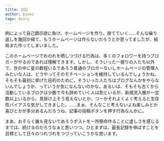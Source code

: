 ```yaml
---
title: 日記
author: 8ssou
tags: diary
---
```


例によって自己顕示欲に負け、ホームページを作り、捨てていく……そんな繰り返しを幾回か経て、もうホームページは作らないだろうとか思ってましたが、結局また作ってしまいました。

このホームページでおのれを晒しつづける行為は、多くのフォロワーを持つブロガーがやるのであれば理解できます。しかし、そういった一握りの人たち以外で、世の中に星の数程いるであろう普通のブロガーないしホームページの管理人みたいな人は、どうやってそのモチベーションを維持しているんでしょうかね。そもそも最初に挙げた目的のために、そういった人たちはブログなんかをやらないんでしょうか、っていうか気になんないのかな。あるいは、そもそも古くから活動しているブログは少数で今も辞めていく人は割といるが、新規流入層が一定数以上いるから、見掛け上そう見えないとか。つーかそれよくよく考えると生存性バイアスな気がしてきました。……まぁ、そんなこと考えないよね楽しみとか喜びとかが多分あるんだろうね、記事の投稿ボタンを押す行為なんかに。

まあ、おそらく誰も見ないであろうポストを一所懸命作ることに虚しさを感じるまでは、続けるのだろうなぁと思いつつ。ひとまずは、最長記録を伸ばすことを目標として日々のつれづれをつづっていこうかな思います。
